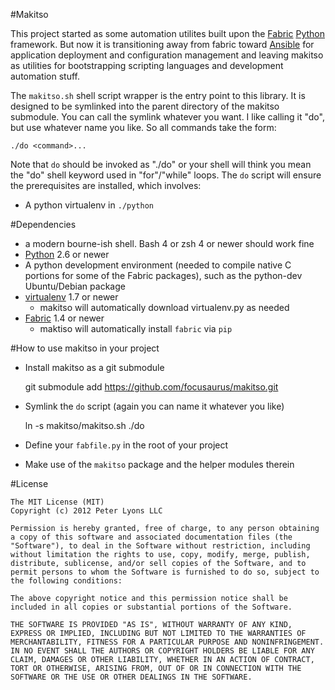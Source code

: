 #Makitso

This project started as some automation utilites built upon the [Fabric](http://fabfile.org) [Python](http://python.org) framework. But now it is transitioning away from fabric toward [Ansible](http://www.ansibleworks.com/) for application deployment and configuration management and leaving makitso as utilities for bootstrapping scripting languages and development automation stuff.

The `makitso.sh` shell script wrapper is the entry point to this library. It is designed to be symlinked into the parent directory of the makitso submodule. You can call the symlink whatever you want. I like calling it "do", but use whatever name you like. So all commands take the form:

    ./do <command>...

Note that `do` should be invoked as "./do" or your shell will think you mean the "do" shell keyword used in "for"/"while" loops. The `do` script will ensure the prerequisites are installed, which involves:

* A python virtualenv in `./python`

#Dependencies

* a modern bourne-ish shell. Bash 4 or zsh 4 or newer should work fine
* [Python](http://python.org) 2.6 or newer
* A python development environment (needed to compile native C portions for some of the Fabric packages), such as the python-dev Ubuntu/Debian package
* [virtualenv](http://pypi.python.org/pypi/virtualenv/) 1.7 or newer
    * makitso will automatically download virtualenv.py as needed
* [Fabric](http://fabfile.org) 1.4 or newer
    * maktiso will automatically install `fabric` via `pip`

#How to use makitso in your project

* Install makitso as a git submodule

    git submodule add https://github.com/focusaurus/makitso.git

* Symlink the `do` script (again you can name it whatever you like)

    ln -s makitso/makitso.sh ./do

* Define your `fabfile.py` in the root of your project
* Make use of the `makitso` package and the helper modules therein

#License

```
The MIT License (MIT)
Copyright (c) 2012 Peter Lyons LLC

Permission is hereby granted, free of charge, to any person obtaining a copy of this software and associated documentation files (the "Software"), to deal in the Software without restriction, including without limitation the rights to use, copy, modify, merge, publish, distribute, sublicense, and/or sell copies of the Software, and to permit persons to whom the Software is furnished to do so, subject to the following conditions:

The above copyright notice and this permission notice shall be included in all copies or substantial portions of the Software.

THE SOFTWARE IS PROVIDED "AS IS", WITHOUT WARRANTY OF ANY KIND, EXPRESS OR IMPLIED, INCLUDING BUT NOT LIMITED TO THE WARRANTIES OF MERCHANTABILITY, FITNESS FOR A PARTICULAR PURPOSE AND NONINFRINGEMENT. IN NO EVENT SHALL THE AUTHORS OR COPYRIGHT HOLDERS BE LIABLE FOR ANY CLAIM, DAMAGES OR OTHER LIABILITY, WHETHER IN AN ACTION OF CONTRACT, TORT OR OTHERWISE, ARISING FROM, OUT OF OR IN CONNECTION WITH THE SOFTWARE OR THE USE OR OTHER DEALINGS IN THE SOFTWARE.
```
